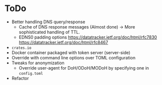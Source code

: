 # ToDo

- Better handling DNS query/response
  - Cache of DNS response messages (Almost done)
   -> More sophisticated handling of TTL.
  - EDNS0 padding options
    <https://datatracker.ietf.org/doc/html/rfc7830>
    <https://datatracker.ietf.org/doc/html/rfc8467>
- `crates.io`
- Docker container packaged with token server (server-side)
- Override with command line options over TOML configuration
- Tweaks for anonymization
  - Override user-agent for DoH/ODoH/MODoH by specifying one in `config.toml`
- Refactor
